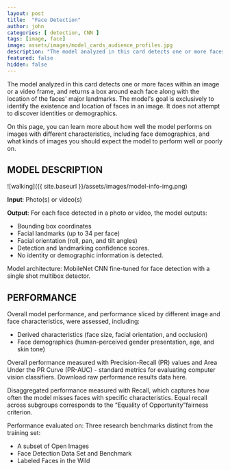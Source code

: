 ```yaml
---
layout: post
title:  "Face Detection"
author: john
categories: [ detection, CNN ]
tags: [image, face]
image: assets/images/model_cards_audience_profiles.jpg
description: "The model analyzed in this card detects one or more faces within an image or a video frame, and returns a box around each face along with the location of the faces' major landmarks. The model's goal is exclusively to identify the existence and location of faces in an image. It does not attempt to discover identities or demographics."
featured: false
hidden: false
---
```



The model analyzed in this card detects one or more faces within an image or a video frame, and returns a box around each face along with the location of the faces' major landmarks. The model's goal is exclusively to identify the existence and location of faces in an image. It does not attempt to discover identities or demographics.

On this page, you can learn more about how well the model performs on images with different characteristics, including face demographics, and what kinds of images you should expect the model to perform well or poorly on.

## MODEL DESCRIPTION

![walking]({{ site.baseurl }}/assets/images/model-info-img.png)

**Input**: Photo(s) or video(s)

**Output**: For each face detected in a photo or video, the model outputs:

+ Bounding box coordinates
+ Facial landmarks (up to 34 per face)
+ Facial orientation (roll, pan, and tilt angles)
+ Detection and landmarking confidence scores.
+ No identity or demographic information is detected.

Model architecture: MobileNet CNN fine-tuned for face detection with a single shot multibox detector.

## PERFORMANCE

Overall model performance, and performance sliced by different image and face characteristics, were assessed, including:

+ Derived characteristics (face size, facial orientation, and occlusion)
+  Face demographics (human-perceived gender presentation, age, and skin tone)

Overall performance measured with Precision-Recall (PR) values and Area Under the PR Curve (PR-AUC) - standard metrics for evaluating computer vision classifiers. Download raw performance results data here.

Disaggregated performance measured with Recall, which captures how often the model misses faces with specific characteristics. Equal recall across subgroups corresponds to the “Equality of Opportunity”fairness criterion.

Performance evaluated on: Three research benchmarks distinct from the training set:

+ A subset of Open Images
+ Face Detection Data Set and Benchmark
+ Labeled Faces in the Wild
